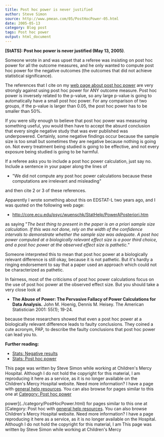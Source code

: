 ```yaml
---
title: Post hoc power is never justified
author: Steve Simon
source: http://www.pmean.com/05/PostHocPower-05.html
date: 2005-05-13
category: Blog post
tags: Post hoc power
output: html_document
---
```

**[StATS]:** **Post hoc power is never justified
(May 13, 2005)**.

Someone wrote in and was upset that a referee was insisting on post hoc
power for all the outcome measures, and he only wanted to compute post
hoc power for the negative outcomes (the outcomes that did not achieve
statistical significance).

The references that I cite on my [web page about post hoc
power](../size/posthoc.asp) are very strongly against using post hoc
power for ANY outcome measure. Post hoc power is inversely related to
the p-value, so any large p-value is going to automatically have a small
post hoc power. For any comparison of two groups, if the p-value is
larger than 0.05, the post hoc power has to be smaller than 50%.

If you were silly enough to believe that post hoc power was measuring
something useful, you would then have to accept the absurd conclusion
that every single negative study that was ever published was
underpowered. Certainly, some negative findings occur because the sample
size is too small but sometimes they are negative because nothing is
going on. Not every treatment being studied is going to be effective,
and not every exposure being studied is going to be harmful.

If a referee asks you to include a post hoc power calculation, just say
no. Include a sentence in your paper along the lines of

-   \"We did not compute any post hoc power calculations because these
    computations are irrelevant and misleading\"

and then cite 2 or 3 of these references.

Apparently I wrote something about this on EDSTAT-L two years ago, and I
was quoted on the following web page:

-   <http://core.ecu.edu/psyc/wuenschk/StatHelp/PowerAPosteriori.htm>

as saying \"*The best thing to present in the paper is an a priori
sample size calculation. If this was not done, rely on the width of the
confidence intervals to demonstrate whether the sample size was
adequate. A post hoc power computed at a biologically relevant effect
size is a poor third choice, and a post hoc power at the observed effect
size is pathetic.*\"

Someone interpreted this to mean that post hoc power at a biologically
relevant difference is still okay, because it is not pathetic. But it\'s
hardly a ringing endorsement to say that a paper used an approach which
could not be characterized as pathetic.

In fairness, most of the criticisms of post hoc power calculations focus
on the use of post hoc power at the observed effect size. But you should
take a very close look at

-   **The Abuse of Power: The Pervasive Fallacy of Power Calculations
    for Data Analysis.** John M. Hoenig, Dennis M. Heisey. The American
    Statistician 2001: 55(1); 19-24.

because these researchers showed that even a post hoc power at a
biologically relevant difference leads to faulty conclusions. They
coined a cute acronym, PAP, to describe the faulty conclusions that post
hoc power can lead you to.

**Further reading:**

-   [Stats: Negative results](../size/negative.asp)
-   [Stats: Post hoc power](../size/posthoc.asp)

This page was written by Steve Simon while working at Children\'s Mercy
Hospital. Although I do not hold the copyright for this material, I am
reproducing it here as a service, as it is no longer available on the
Children\'s Mercy Hospital website. Need more information? I have a page
with [general help resources](../GeneralHelp.html). You can also browse
for pages similar to this one at [Category: Post hoc
power](../category/PostHocPower.html)
<!---More--->
power](../category/PostHocPower.html)
for pages similar to this one at [Category: Post hoc
with [general help resources](../GeneralHelp.html). You can also browse
Children\'s Mercy Hospital website. Need more information? I have a page
reproducing it here as a service, as it is no longer available on the
Hospital. Although I do not hold the copyright for this material, I am
This page was written by Steve Simon while working at Children\'s Mercy

<!---Do not use
**[StATS]:** **Post hoc power is never justified
This page was written by Steve Simon while working at Children\'s Mercy
Hospital. Although I do not hold the copyright for this material, I am
reproducing it here as a service, as it is no longer available on the
Children\'s Mercy Hospital website. Need more information? I have a page
with [general help resources](../GeneralHelp.html). You can also browse
for pages similar to this one at [Category: Post hoc
power](../category/PostHocPower.html)
--->

